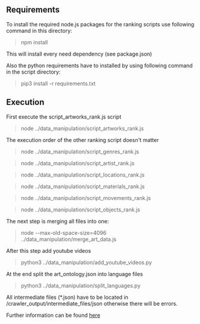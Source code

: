 ## Requirements

To install the required node.js packages for the ranking scripts use following command in this directory:

> npm install

This will install every need dependency (see package.json)

Also the python requirements have to installed by using following command in the script directory:

> pip3 install -r requirements.txt

## Execution

First execute the script_artworks_rank.js script

> node ../data_manipulation/script_artworks_rank.js

The execution order of the other ranking script doesn't matter

> node ../data_manipulation/script_genres_rank.js

> node ../data_manipulation/script_artist_rank.js

> node ../data_manipulation/script_locations_rank.js

> node ../data_manipulation/script_materials_rank.js

> node ../data_manipulation/script_movements_rank.js

> node ../data_manipulation/script_objects_rank.js

The next step is merging all files into one:

> node --max-old-space-size=4096 ../data_manipulation/merge_art_data.js

After this step add youtube videos

> python3 ../data_manipulation/add_youtube_videos.py

At the end split the art_ontology.json into language files

> python3 ../data_manipulation/split_languages.py

All intermediate files (\*.json) have to be located in /crawler_output/intermediate_files/json otherwise there will be errors.

Further information can be found [here](https://github.com/hochschule-darmstadt/openartbrowser/wiki/System-architecture#data-transformation-ranking-for-elasticsearch-and-merging-intermediate-json-files)
